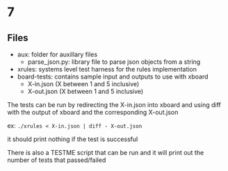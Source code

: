 # 7
## Files
- aux: folder for auxillary files
  - parse_json.py: library file to parse json objects from a string
- xrules: systems level test harness for the rules implementation
- board-tests: contains sample input and outputs to use with xboard
  - X-in.json (X between 1 and 5 inclusive)
  - X-out.json (X between 1 and 5 inclusive)

The tests can be run by redirecting the X-in.json into xboard and using diff
with the output of xboard and the corresponding X-out.json

ex:
`./xrules < X-in.json | diff - X-out.json`

it should print nothing if the test is successful

There is also a TESTME script that can be run and it will print out the number of tests that passed/failed
